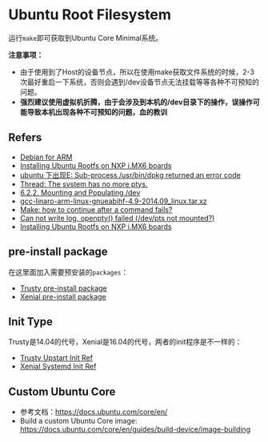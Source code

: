 # Ubuntu Root Filesystem

运行`make`即可获取到Ubuntu Core Minimal系统。

**注意事项：**  
* 由于使用到了Host的设备节点，所以在使用make获取文件系统的时候，2-3次最好重启一下系统，否则会遇到/dev设备节点无法挂载等等各种不可预知的问题。  
* **强烈建议使用虚拟机折腾，由于会涉及到本机的/dev目录下的操作，误操作可能导致本机出现各种不可预知的问题，血的教训**

## Refers

* [Debian for ARM](http://www.cnblogs.com/zengjfgit/p/6413894.html)
* [Installing Ubuntu Rootfs on NXP i.MX6 boards](https://community.nxp.com/docs/DOC-330147)
* [ubuntu 下出现E: Sub-process /usr/bin/dpkg returned an error code](http://blog.csdn.net/yusiguyuan/article/details/24269129)
* [Thread: The system has no more ptys.](https://ubuntuforums.org/showthread.php?t=1190892)
* [6.2.2. Mounting and Populating /dev](http://www.linuxfromscratch.org/lfs/view/stable/chapter06/kernfs.html#ch-system-bindmount)
* [gcc-linaro-arm-linux-gnueabihf-4.9-2014.09_linux.tar.xz](https://releases.linaro.org/archive/14.09/components/toolchain/binaries/)
* [Make: how to continue after a command fails?](https://stackoverflow.com/questions/2670130/make-how-to-continue-after-a-command-fails)
* [Can not write log, openpty() failed (/dev/pts not mounted?)](http://mqjing.blogspot.tw/2013/07/chroot-pts-w-can-not-write-log-openpty.html)
* [Installing Ubuntu Rootfs on NXP i.MX6 boards](https://community.nxp.com/docs/DOC-330147)

## pre-install package

在这里面加入需要预安装的`packages`：
* [Trusty pre-install package](customize/bin/trusty/install_packages)
* [Xenial pre-install package](customize/bin/xenial/install_packages)

## Init Type

Trusty是14.04的代号，Xenial是16.04的代号，两者的init程序是不一样的：
* [Trusty Upstart Init Ref](http://manpages.ubuntu.com/manpages/trusty/man5/init.5.html)
* [Xenial Systemd Init Ref](http://www.ruanyifeng.com/blog/2016/03/systemd-tutorial-commands.html)

## Custom Ubuntu Core

* 参考文档：https://docs.ubuntu.com/core/en/
* Build a custom Ubuntu Core image: https://docs.ubuntu.com/core/en/guides/build-device/image-building
